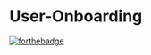 # User-Onboarding

[![forthebadge](https://forthebadge.com/images/badges/built-with-love.svg)](https://forthebadge.com)
